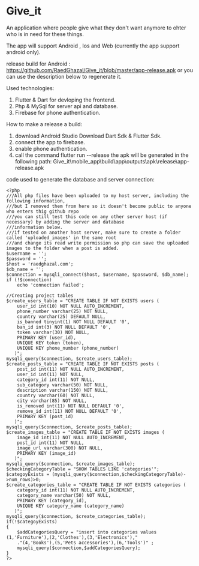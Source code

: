 
# Give_it

An application where people give what they don't want anymore to ohter who is in need for these things.

The app will support Android , Ios and Web (currently the app support android only).

release build for Android : https://github.com/RaedGhazal/Give_it/blob/master/app-release.apk
or you can use the description below to regenerate it.

Used technologies:
 1. Flutter & Dart for devloping the frontend.
 2. Php & MySql for server api and database.
 3. Firebase for phone authentication.

  How to make a release a build:  
 1. download Android Studio   Download Dart Sdk & Flutter Sdk.   
 2. connect the app to firebase.  
 3. enable phone authentication. 
 4. call the command flutter run --release   the apk
    will be generated in the following path:
    Give_it\mobile_app\build\app\outputs\apk\release\app-release.apk

code used to generate the database and server connection:

    <?php
    ///All php files have been uploaded to my host server, including the following information,
    ///but I removed them from here so it doesn't become public to anyone who enters thig github repo
    ///you can still test this code on any other server host (if necessary) by adding the server and database
    ///information below.
    ///if tested on another host server, make sure to create a folder called 'uploaded_images' in the same root
    ///and change its read write permission so php can save the uploaded images to the folder when a post is added.
    $username = '';
    $password = '';
    $host = 'raedghazal.com';
    $db_name = '';
    $connection = mysqli_connect($host, $username, $password, $db_name);
    if (!$connection)
        echo 'connection failed';
    
    //Creating project tables
    $create_users_table = "CREATE TABLE IF NOT EXISTS users (
        user_id int(10) NOT NULL AUTO_INCREMENT,
        phone_number varchar(25) NOT NULL,
        country varchar(25) DEFAULT NULL,
        is_banned tinyint(1) NOT NULL DEFAULT '0',
        ban_id int(3) NOT NULL DEFAULT '0',
        token varchar(30) NOT NULL,
        PRIMARY KEY (user_id),
        UNIQUE KEY token (token),
        UNIQUE KEY phone_number (phone_number)
       )";
    mysqli_query($connection, $create_users_table);
    $create_posts_table = "CREATE TABLE IF NOT EXISTS posts (
        post_id int(11) NOT NULL AUTO_INCREMENT,
        user_id int(11) NOT NULL,
        category_id int(11) NOT NULL,
        sub_category varchar(50) NOT NULL,
        description varchar(150) NOT NULL,
        country varchar(60) NOT NULL,
        city varchar(85) NOT NULL,
        is_removed int(11) NOT NULL DEFAULT '0',
        remove_id int(11) NOT NULL DEFAULT '0',
        PRIMARY KEY (post_id)
       )";
    mysqli_query($connection, $create_posts_table);
    $create_images_table = "CREATE TABLE IF NOT EXISTS images (
        image_id int(11) NOT NULL AUTO_INCREMENT,
        post_id int(11) NOT NULL,
        image_url varchar(300) NOT NULL,
        PRIMARY KEY (image_id)
       )";
    mysqli_query($connection, $create_images_table);
    $checkingCategoryTable = "SHOW TABLES LIKE 'categories'";
    $categoyExists = (mysqli_query($connection,$checkingCategoryTable)->num_rows)>0;
    $create_categories_table = "CREATE TABLE IF NOT EXISTS categories (
        category_id int(11) NOT NULL AUTO_INCREMENT,
        category_name varchar(50) NOT NULL,
        PRIMARY KEY (category_id),
        UNIQUE KEY category_name (category_name)
       )";
    mysqli_query($connection, $create_categories_table);
    if(!$categoyExists)
    {
        $addCategoriesQuery = "insert into categories values (1,'Furniture'),(2,'Clothes'),(3,'Electronics'),"
        ."(4,'Books'),(5,'Pets accessories'),(6,'Tools')" ;
        mysqli_query($connection,$addCategoriesQuery);
    }
    ?>

